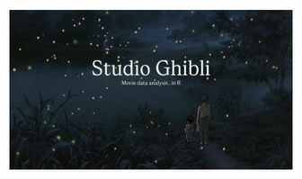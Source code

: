 ![img](https://github.com/Shriyaak/DataAnalysisProjects/blob/dc6ce053980f8f8891b70ccbe442a064175b46ec/StudioGibhliMovieDataAnalysis/BE51795E-F60D-4E51-B6CB-141F1CF3A36B.jpg)
